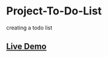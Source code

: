 # Project-To-Do-List
creating a todo list 


## [Live Demo](https://ericchi00.github.io/Project-To-Do-List/)
